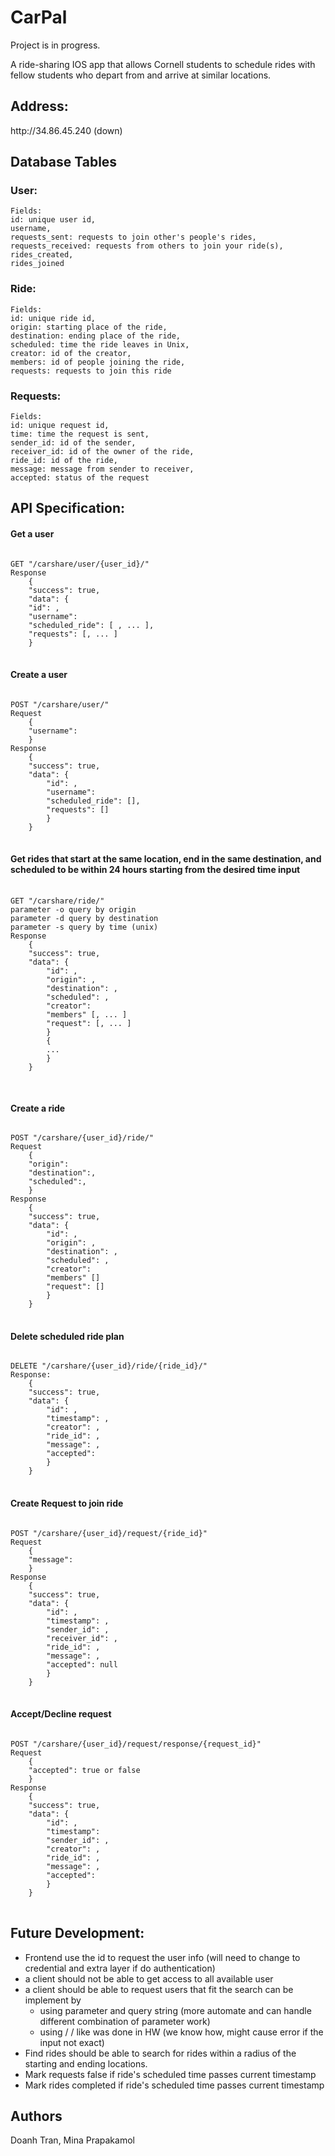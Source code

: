 <h1> CarPal </h1> 
<p> Project is in progress. </p>
<p> A ride-sharing IOS app that allows Cornell students to schedule rides with fellow students who depart from and arrive at similar locations. </p>


<h2> Address: </h2>
    http://34.86.45.240 (down)

<h2> Database Tables </h2>

<h3> User: </h3>

    Fields:
    id: unique user id,
    username,
    requests_sent: requests to join other's people's rides, 
    requests_received: requests from others to join your ride(s),
    rides_created,
    rides_joined

<h3> Ride: </h3>

    Fields:
    id: unique ride id,
    origin: starting place of the ride,
    destination: ending place of the ride,
    scheduled: time the ride leaves in Unix,
    creator: id of the creator,
    members: id of people joining the ride,
    requests: requests to join this ride

<h3> Requests: </h3>

    Fields:
    id: unique request id,
    time: time the request is sent,
    sender_id: id of the sender,
    receiver_id: id of the owner of the ride,
    ride_id: id of the ride,
    message: message from sender to receiver,
    accepted: status of the request


<h2> API Specification: </h2>

<h4> Get a user </h4>
<pre>
<code>
GET "/carshare/user/{user_id}/"
Response
    {
    "success": true,
    "data": {            
    "id": <ID>,
    "username":<USER INPUT FOR USERNAME>
    "scheduled_ride": [ <SERIALIZED RIDE>, ... ],
    "requests": [<SERIALIZED REQUEST>, ... ]
    }
</code>
</pre>


<h4> Create a user </h4>
<pre>
<code>
POST "/carshare/user/"
Request
    {
    "username": <USER INPUT>
    }
Response
    {
    "success": true,
    "data": {            
        "id": <ID>,
        "username":<USER INPUT FOR USERNAME>
        "scheduled_ride": [],
        "requests": []
        }
    }
</code>
</pre>


<h4> Get rides that start at the same location, end in the same destination, and scheduled to be 
    within 24 hours starting from the desired time input </h4>
    <pre>
        <code>
GET "/carshare/ride/"
parameter -o query by origin
parameter -d query by destination
parameter -s query by time (unix)
Response
    {
    "success": true,
    "data": {
        "id": <id>,
        "origin": <USER INPUT FOR ORIGIN>,
        "destination": <USER INPUT FOR DESTINATION>,
        "scheduled": <USER INPUT FOR scheduled>,
        "creator": <USER ID>
        "members" [<SERIALIZED USER WITHOUT RIDE and REQUEST FIELD>, ... ]
        "request": [<SERIALIZED REQUEST WITHOUT RIDE FIELD>, ... ]    
        }
        {
        ...
        }
    }
        </code>
    </pre>


<h4> Create a ride </h4>
<pre>
<code>
POST "/carshare/{user_id}/ride/"
Request
    {
    "origin": <USER INPUT for ORIGIN>
    "destination":<USER INPUT FOR DESTINATION>,
    "scheduled":<USER INPUT FOR scheduled>,
    }
Response
    {
    "success": true,
    "data": {
        "id": <id>,
        "origin": <USER INPUT FOR ORIGIN>,
        "destination": <USER INPUT FOR DESTINATION IN UNIX>,
        "scheduled": <USER INPUT FOR scheduled>,
        "creator": <USER_ID>
        "members" []
        "request": []    
        }
    }
</code>
</pre>

<h4> Delete scheduled ride plan </h4>
<pre>
<code>
DELETE "/carshare/{user_id}/ride/{ride_id}/"
Response:
    {
    "success": true,
    "data": {
        "id": <ID>,
        "timestamp": <NOW>,
        "creator": <ID OF OWNER OF THE RIDE>,
        "ride_id": <RIDE ID>,
        "message": <USER INPUT FOR MESSAGE>,
        "accepted": <USER INPUT FOR ACCEPTED>
        }    
    }
</code>
</pre>


<h4>Create Request to join ride</h4>
<pre>
<code>
POST "/carshare/{user_id}/request/{ride_id}"
Request
    {
    "message":<USER INPUT FOR MESSAGE>
    }
Response
    {
    "success": true,
    "data": {
        "id": <ID>,
        "timestamp": <NOW>,
        "sender_id": <ID OF USER>,
        "receiver_id": <ID OF OWNER OF THE RIDE>,
        "ride_id": <RIDE ID>,
        "message": <USER INPUT FOR MESSAGE>,
        "accepted": null
        }    
    }
</code>
</pre>

<h4> Accept/Decline request </h4>
<pre>
<code>
POST "/carshare/{user_id}/request/response/{request_id}"
Request
    {
    "accepted": true or false
    }
Response
    {
    "success": true,
    "data": {
        "id": <ID>,
        "timestamp": <NOW>
        "sender_id": <USER INPUT FOR SENDER_ID>,
        "creator": <ID OF OWNER OF THE RIDE>,
        "ride_id": <RIDE ID>,
        "message": <USER INPUT FOR MESSAGE>,
        "accepted": <USER INPUT FOR ACCEPTED>
        }    
    }
</code>
</pre>


<h2> Future Development: </h2>
<ul>
<li> Frontend use the id to request the user info (will need to change to credential and extra layer if do authentication) </li>

<li> a client should not be able to get access to all available user </li>

<li> a client should be able to request users that fit the search
can be implement by
    <ul>
        <li> using parameter and query string (more automate and can handle different combination of parameter work) </li>
        <li> using / / like was done in HW (we know how, might cause error if the input not exact) </li>
    </ul>
</li>

<li>Find rides should be able to search for rides within a radius of the starting and ending locations.</li>

<li>Mark requests false if ride's scheduled time passes current timestamp</li>

<li>Mark rides completed if ride's scheduled time passes current timestamp</li>
</ul>

<h2> Authors </h2>
Doanh Tran, Mina Prapakamol

